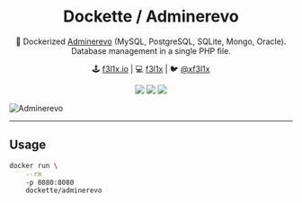 <h1 align=center>Dockette / Adminerevo</h1>

<p align=center>
   🎁 Dockerized <a href="https://https://docs.adminerevo.org/">Adminerevo</a> (MySQL, PostgreSQL, SQLite, Mongo, Oracle). Database management in a single PHP file.
</p>

<p align=center>
🕹 <a href="https://f3l1x.io">f3l1x.io</a> | 💻 <a href="https://github.com/f3l1x">f3l1x</a> | 🐦 <a href="https://twitter.com/xf3l1x">@xf3l1x</a>
</p>

<p align=center>
  <a href="https://hub.docker.com/r/dockette/adminerevo/"><img src="https://badgen.net/docker/pulls/dockette/adminerevo"></a>
  <a href="https://bit.ly/ctteg"><img src="https://badgen.net/badge/support/gitter/cyan"></a>
  <a href="https://github.com/sponsors/f3l1x"><img src="https://badgen.net/badge/sponsor/donations/F96854"></a>
</p>

![Adminerevo](https://raw.githack.com/dockette/adminerevo/master/.docs/adminerevo.png)

------

## Usage

```sh
docker run \
    --rm
    -p 8080:8080
    dockette/adminerevo
```
